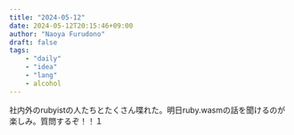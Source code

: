 ```yaml
---
title: "2024-05-12"
date: 2024-05-12T20:15:46+09:00
author: "Naoya Furudono"
draft: false
tags:
    - "daily"
    - "idea"
    - "lang"
    - alcohol
---
```


<!--
今日でマックスバリュにあったオリオンビールを全て飲んだ
-->

社内外のrubyistの人たちとたくさん喋れた。明日ruby.wasmの話を聞けるのが楽しみ。質問するぞ！！１
